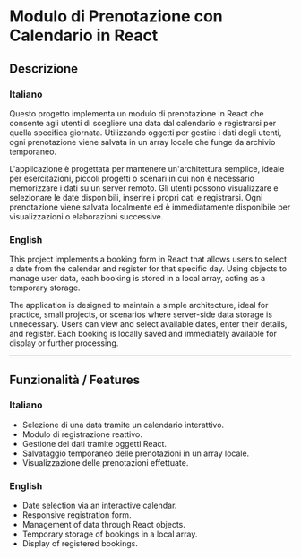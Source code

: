 # Modulo di Prenotazione con Calendario in React

## Descrizione

### Italiano
Questo progetto implementa un modulo di prenotazione in React che consente agli utenti di scegliere una data dal calendario e registrarsi per quella specifica giornata. Utilizzando oggetti per gestire i dati degli utenti, ogni prenotazione viene salvata in un array locale che funge da archivio temporaneo.

L'applicazione è progettata per mantenere un'architettura semplice, ideale per esercitazioni, piccoli progetti o scenari in cui non è necessario memorizzare i dati su un server remoto. Gli utenti possono visualizzare e selezionare le date disponibili, inserire i propri dati e registrarsi. Ogni prenotazione viene salvata localmente ed è immediatamente disponibile per visualizzazioni o elaborazioni successive.

### English
This project implements a booking form in React that allows users to select a date from the calendar and register for that specific day. Using objects to manage user data, each booking is stored in a local array, acting as a temporary storage.

The application is designed to maintain a simple architecture, ideal for practice, small projects, or scenarios where server-side data storage is unnecessary. Users can view and select available dates, enter their details, and register. Each booking is locally saved and immediately available for display or further processing.

---

## Funzionalità / Features

### Italiano
- Selezione di una data tramite un calendario interattivo.
- Modulo di registrazione reattivo.
- Gestione dei dati tramite oggetti React.
- Salvataggio temporaneo delle prenotazioni in un array locale.
- Visualizzazione delle prenotazioni effettuate.

### English
- Date selection via an interactive calendar.
- Responsive registration form.
- Management of data through React objects.
- Temporary storage of bookings in a local array.
- Display of registered bookings.


